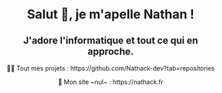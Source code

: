<h1 align="center">Salut 👋, je m'apelle Nathan !
<h2 align="center">J'adore l'informatique et tout ce qui en approche.</h2>

<p align="center">👨‍💻 Tout mes projets  : https://github.com/Nathack-dev?tab=repositories</p>
<p align="center">🔗 Mon site ~nul~  : https://nathack.fr</p>
